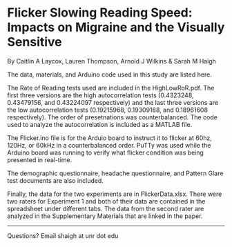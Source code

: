 # Flicker Slowing Reading Speed: Impacts on Migraine and the Visually Sensitive

By Caitlin A Laycox, Lauren Thompson, Arnold J Wilkins & Sarah M Haigh

The data, materials, and Arduino code used in this study are listed here.

The Rate of Reading tests used are included in the HighLowRoR.pdf. The first three versions are the high autocorrelation tests (0.4323248, 0.43479156, and 0.43224097 respectively) and the last three versions are the low autocorrelation tests (0.19215968, 0.19309188, and 0.18961608 respectively). The order of presetnations was counterbalanced. The code used to analyze the autocorrelation is included as a MATLAB file.

The Flicker.ino file is for the Arduio board to instruct it to flicker at 60hz, 120Hz, or 60kHz in a counterbalanced order. PuTTy was used while the Arduino board was running to verify what flicker condition was being presented in real-time.

The demographic questionnaire, headache questionnaire, and Pattern Glare test documents are also included.

Finally, the data for the two experiments are in FlickerData.xlsx. There were two raters for Experiment 1 and both of their data are contained in the spreadsheet under different tabs. The data from the second rater are analyzed in the Supplementary Materials that are linked in the paper.

_____
Questions? Email shaigh at unr dot edu

